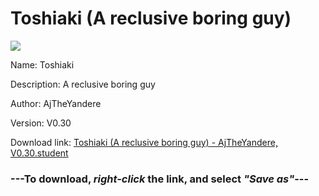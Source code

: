 # Toshiaki (A reclusive boring guy)

<img src = "https://raw.githubusercontent.com/Arbiter1223/Daigaku-Gurashi-Custom-Students/master/Students/Files/Toshiaki%20(A%20reclusive%20boring%20guy).png">

Name: Toshiaki

Description: A reclusive boring guy

Author: AjTheYandere

Version: V0.30

Download link: <a href="https://raw.githubusercontent.com/Arbiter1223/Daigaku-Gurashi-Custom-Students/master/Students/Files/Toshiaki%20(A%20reclusive%20boring%20guy)%20-%20AjTheYandere%2C%20V0.30.student">Toshiaki (A reclusive boring guy) - AjTheYandere, V0.30.student</a>

### ---**To download, _right-click_ the link, and select _"Save as"_**---
